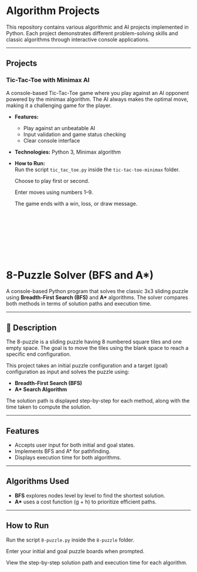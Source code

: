 # Algorithm Projects

This repository contains various algorithmic and AI projects implemented in Python. Each project demonstrates different problem-solving skills and classic algorithms through interactive console applications.

---

## Projects

### Tic-Tac-Toe with Minimax AI

A console-based Tic-Tac-Toe game where you play against an AI opponent powered by the minimax algorithm. The AI always makes the optimal move, making it a challenging game for the player.

- **Features:**  
  - Play against an unbeatable AI  
  - Input validation and game status checking  
  - Clear console interface

- **Technologies:** Python 3, Minimax algorithm

- **How to Run:**  
  Run the script `tic_tac_toe.py` inside the `tic-tac-toe-minimax` folder.

  Choose to play first or second.

  Enter moves using numbers 1–9.

  The game ends with a win, loss, or draw message.



<br><br>
---
<br><br>




# 8-Puzzle Solver (BFS and A*)

A console-based Python program that solves the classic 3x3 sliding puzzle using **Breadth-First Search (BFS)** and **A\*** algorithms. The solver compares both methods in terms of solution paths and execution time.

---

## 📌 Description

The 8-puzzle is a sliding puzzle having 8 numbered square tiles and one empty space. The goal is to move the tiles using the blank space to reach a specific end configuration.

This project takes an initial puzzle configuration and a target (goal) configuration as input and solves the puzzle using:

- **Breadth-First Search (BFS)**
- **A\* Search Algorithm**

The solution path is displayed step-by-step for each method, along with the time taken to compute the solution.

---

## Features

- Accepts user input for both initial and goal states.
- Implements BFS and A* for pathfinding.
- Displays execution time for both algorithms.

---

##  Algorithms Used

- **BFS** explores nodes level by level to find the shortest solution.
- **A\*** uses a cost function (g + h) to prioritize efficient paths.

---

##  How to Run

Run the script `8-puzzle.py` inside the `8-puzzle` folder.

Enter your initial and goal puzzle boards when prompted.

View the step-by-step solution path and execution time for each algorithm.
